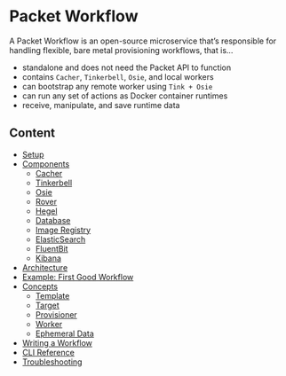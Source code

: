 # Packet Workflow 

A Packet Workflow is an open-source microservice that’s responsible for handling flexible, bare metal
provisioning workflows, that is...
 - standalone and does not need the Packet API to function
 - contains `Cacher`, `Tinkerbell`, `Osie`, and local workers
 - can bootstrap any remote worker using `Tink + Osie`
 - can run any set of actions as Docker container runtimes
 - receive, manipulate, and save runtime data


## Content
 
 - [Setup](setup.md)
 - [Components](components.md)
   - [Cacher](components.md#cacher)
   - [Tinkerbell](components.md#tinkerbell)
   - [Osie](components.md#osie)
   - [Rover](components.md#rover)
   - [Hegel](components.md#hegel)
   - [Database](components.md#database)
   - [Image Registry](components.md#registry)
   - [ElasticSearch](architecture.md#elastic)
   - [FluentBit](architecture.md#cacher)
   - [Kibana](architecture.md#kibana)
 - [Architecture](architecture.md)
 - [Example: First Good Workflow](first-good-workflow.md)
 - [Concepts](concepts.md)
   - [Template](concepts.md#template)
   - [Target](concepts.md#target)
   - [Provisioner](concepts.md#provisioner)
   - [Worker](concepts.md#worker)
   - [Ephemeral Data](concepts.md#ephemeral-data)
 - [Writing a Workflow](writing-workflow.md)
 - [CLI Reference](cli.md)
 - [Troubleshooting](troubleshoot.md)


